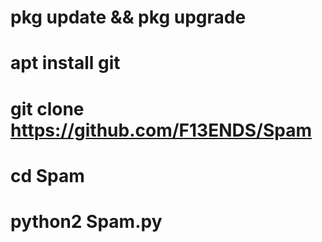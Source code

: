 # pkg update && pkg upgrade
# apt install git
# git clone https://github.com/F13ENDS/Spam
# cd Spam
# python2 Spam.py
